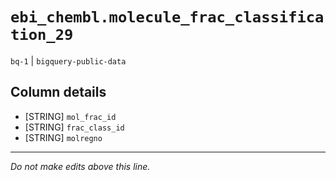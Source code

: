 # `ebi_chembl.molecule_frac_classification_29`
`bq-1` | `bigquery-public-data`

## Column details
* [STRING]    `mol_frac_id`
* [STRING]    `frac_class_id`
* [STRING]    `molregno`

-------------------------------------------------------------------------------
*Do not make edits above this line.*

